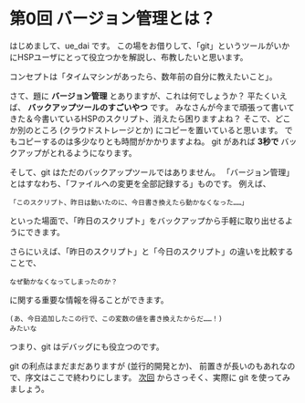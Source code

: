 # 第0回 バージョン管理とは？

はじめまして、ue_dai です。
この場をお借りして、「git」というツールがいかにHSPユーザにとって役立つかを解説し、布教したいと思います。

コンセプトは「タイムマシンがあったら、数年前の自分に教えたいこと」。

さて、題に **バージョン管理** とありますが、これは何でしょうか？
平たくいえば、 **バックアップツールのすごいやつ** です。
みなさんが今まで頑張って書いてきた＆今書いているHSPのスクリプト、消えたら困りますよね？
そこで、どこか別のところ (クラウドストレージとか) にコピーを置いていると思います。
でもコピーするのは多少なりとも時間がかかりますよね。
git があれば **3秒で** バックアップがとれるようになります。

そして、git はただのバックアップツールではありません。
「バージョン管理」とはすなわち、「ファイルへの変更を全部記録する」ものです。
例えば、

```
「このスクリプト、昨日は動いたのに、今日書き換えたら動かなくなった……」
```

といった場面で、「昨日のスクリプト」をバックアップから手軽に取り出せるようにできます。

さらにいえば、「昨日のスクリプト」と「今日のスクリプト」の違いを比較することで、

```
なぜ動かなくなってしまったのか？
```

に関する重要な情報を得ることができます。

```
(あ、今日追加したこの行で、この変数の値を書き換えたからだ……！)
みたいな
```

つまり、git はデバッグにも役立つのです。

git の利点はまだまだありますが (並行的開発とか)、
前置きが長いのもあれなので、序文はここで終わりにします。
[次回](01_git_install.md) からさっそく、実際に git を使ってみましょう。
